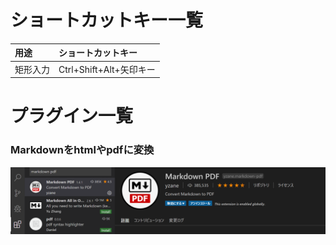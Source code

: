 # ショートカットキー一覧
|用途|ショートカットキー|
|:--|:--|
|矩形入力|Ctrl+Shift+Alt+矢印キー|
# プラグイン一覧
### Markdownをhtmlやpdfに変換
![画像](./img/vscode-001.png)